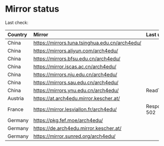 <script src="./time.js"></script>
# Mirror status
Last check: <script type="text/javascript">localize(1696487014.6543558);</script>

|Country|Mirror|Last update|
|:------|:-----|:----------|
|China|https://mirrors.tuna.tsinghua.edu.cn/arch4edu/|<script type="text/javascript">localize(1696444335);</script>|
|China|https://mirrors.aliyun.com/arch4edu/|<script type="text/javascript">localize(1696444335);</script>|
|China|https://mirrors.bfsu.edu.cn/arch4edu/|<script type="text/javascript">localize(1696444335);</script>|
|China|https://mirror.iscas.ac.cn/arch4edu/|<script type="text/javascript">localize(1696444335);</script>|
|China|https://mirrors.nju.edu.cn/arch4edu/|<script type="text/javascript">localize(1696444335);</script>|
|China|https://mirrors.sau.edu.cn/arch4edu/|<script type="text/javascript">localize(1696444335);</script>|
|China|https://mirrors.ynu.edu.cn/arch4edu/|ReadTimeout|
|Austria|https://at.arch4edu.mirror.kescher.at/|<script type="text/javascript">localize(1696444335);</script>|
|France|https://mirror.lesviallon.fr/arch4edu/|Response 502|
|Germany|https://pkg.fef.moe/arch4edu/|<script type="text/javascript">localize(1696444335);</script>|
|Germany|https://de.arch4edu.mirror.kescher.at/|<script type="text/javascript">localize(1696444335);</script>|
|Germany|https://mirror.sunred.org/arch4edu/|<script type="text/javascript">localize(1696444335);</script>|

<script src="./tablefilter/tablefilter.js"></script>
<script src="./table.js"></script>